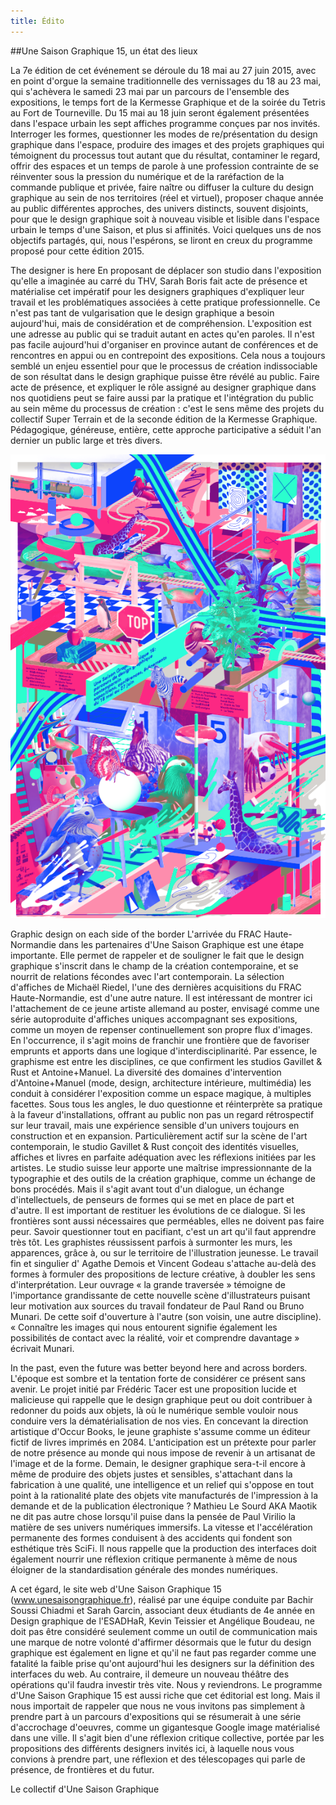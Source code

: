 ```yaml
---
title: Édito
---
```

##Une Saison Graphique 15, un état des lieux

La 7e édition de cet événement se déroule du 18 mai au 27 juin 2015, avec en point d'orgue la semaine traditionnelle des vernissages du 18 au 23 mai, qui s'achèvera le samedi 23 mai par un parcours de l'ensemble des expositions, le temps fort de la Kermesse Graphique et de la soirée du Tetris au Fort de Tourneville. Du 15 mai au 18 juin seront également présentées dans l'espace urbain les sept affiches programme conçues par nos invités.
Interroger les formes, questionner les modes de re/présentation du design graphique dans l'espace, produire des images et des projets graphiques qui témoignent du processus tout autant que du résultat, contaminer le regard, offrir des espaces et un temps de parole à une profession contrainte de se réinventer sous la pression du numérique et de la raréfaction de la commande publique et privée, faire naître ou diffuser la culture du design graphique au sein de nos territoires (réel et virtuel), proposer chaque année au public différentes approches, des univers distincts, souvent disjoints, pour que le design graphique soit à nouveau visible et lisible dans l'espace urbain le temps d'une Saison, et plus si affinités. Voici quelques uns de nos objectifs partagés, qui, nous l'espérons, se liront en creux du programme proposé pour cette édition 2015.

The designer is here
En proposant de déplacer son studio dans l'exposition qu'elle a imaginée au carré du THV, Sarah Boris fait acte de présence et matérialise cet impératif pour les designers graphiques  d'expliquer leur travail et les problématiques associées à cette pratique professionnelle. Ce n'est pas tant de vulgarisation que le design graphique a besoin aujourd'hui, mais de considération et de compréhension. L'exposition est une adresse au public qui se traduit autant en actes qu'en paroles. Il n'est pas facile aujourd'hui d'organiser en province autant de conférences et de rencontres en appui ou en contrepoint des expositions. Cela nous a toujours semblé un enjeu essentiel pour que le processus de création indissociable de son résultat dans le design graphique puisse être révélé au public. 
Faire acte de présence, et expliquer le rôle assigné au designer graphique dans nos quotidiens peut se faire aussi par la pratique et l'intégration du public au sein même du processus de création : c'est le sens même des projets du collectif Super Terrain et de la seconde édition de la Kermesse Graphique. Pédagogique, généreuse,  entière, cette approche participative a séduit l'an dernier un public large et très divers.

![usg](image.png)

Graphic design on each side of the border
L'arrivée du FRAC Haute-Normandie dans les partenaires d'Une Saison Graphique est une étape importante. Elle permet de rappeler et de souligner le fait que le design graphique s'inscrit dans le champ de la création contemporaine, et se nourrit de relations fécondes avec l'art contemporain.  La sélection d'affiches de Michaël Riedel, l'une des dernières acquisitions du FRAC Haute-Normandie, est d'une autre nature. Il est intéressant de montrer ici l'attachement de ce jeune artiste allemand au poster, envisagé comme une série autoproduite d'affiches uniques accompagnant ses expositions, comme un moyen de repenser continuellement son propre flux d'images. 
En l'occurrence, il s'agit moins de franchir une frontière que de favoriser emprunts et apports dans une logique d'interdisciplinarité. Par essence, le graphisme est entre les disciplines, ce que confirment les studios Gavillet & Rust et Antoine+Manuel. La diversité des domaines d'intervention d'Antoine+Manuel (mode, design, architecture intérieure, multimédia) les conduit à considérer l'exposition comme un espace magique, à multiples facettes. Sous tous les angles, le duo questionne et réinterprète sa pratique à la faveur d'installations, offrant au public non pas un regard rétrospectif sur leur travail, mais une expérience sensible d'un univers toujours en construction et en expansion. Particulièrement actif sur la scène de l'art contemporain, le studio Gavillet & Rust conçoit des identités visuelles, affiches et livres en parfaite adéquation avec les réflexions initiées par les artistes. Le studio suisse leur apporte une maîtrise impressionnante de la typographie et des outils de la création graphique, comme un échange de bons procédés. Mais il s'agit avant tout d'un dialogue, un échange d'intellectuels, de penseurs de formes qui se met en place de part et d'autre.  Il est important de restituer les évolutions de ce dialogue. 
Si les frontières sont aussi nécessaires que perméables, elles ne doivent pas faire peur. Savoir questionner tout en pacifiant, c'est un art qu'il faut apprendre très tôt. Les graphistes réussissent parfois à surmonter les murs, les apparences, grâce à, ou sur le territoire de l'illustration jeunesse. Le travail fin et singulier d' Agathe Demois et Vincent Godeau s'attache au-delà des formes à formuler des propositions de lecture créative, à doubler les sens d'interprétation. Leur ouvrage « la grande traversée » témoigne de l'importance grandissante de cette nouvelle scène d'illustrateurs puisant leur motivation aux sources du travail fondateur de Paul Rand ou Bruno Munari. De cette soif d'ouverture à l'autre (son voisin, une autre discipline). « Connaître les images qui nous entourent signifie également les possibilités de contact avec la réalité, voir et comprendre davantage » écrivait Munari. 

In the past, even the future was better
beyond here and across borders. L'époque est sombre et la tentation forte de considérer ce présent sans avenir. Le projet initié par Frédéric Tacer est une proposition lucide et malicieuse qui rappelle que le design graphique peut ou doit contribuer à redonner du poids aux objets, là où le numérique semble vouloir nous conduire vers la dématérialisation de nos vies. En concevant la direction artistique d'Occur Books,  le jeune graphiste s'assume comme un éditeur fictif de livres imprimés en 2084. L'anticipation est un prétexte pour parler de notre présence au monde qui nous impose de revenir à un artisanat de l'image et de la forme. Demain, le designer graphique sera-t-il encore à même de produire des objets justes et sensibles, s'attachant dans la fabrication à une qualité, une intelligence et un relief qui s'oppose en tout point à la rationalité plate des objets vite manufacturés de l'impression à la demande et de la publication électronique ?
Mathieu Le Sourd AKA Maotik ne dit pas autre chose lorsqu'il puise dans la pensée de Paul Virilio la matière de ses univers numériques immersifs. La vitesse et l'accélération permanente des formes conduisent à des accidents qui fondent son esthétique très SciFi. Il nous rappelle que la production des interfaces doit également nourrir une réflexion critique permanente à même de nous éloigner de la standardisation générale des mondes numériques. 

A cet égard, le site web d'Une Saison Graphique 15 (www.unesaisongraphique.fr), réalisé par une équipe conduite par Bachir Soussi Chiadmi et Sarah Garcin, associant deux étudiants de 4e année en Design graphique de l'ESADHaR, Kevin Teissier et Angélique Boudeau, ne doit pas être considéré seulement comme un outil de communication mais une marque de notre volonté d'affirmer désormais que le futur du design graphique est également en ligne et qu'il ne faut pas regarder comme une fatalité la faible prise qu'ont aujourd'hui les designers sur la définition des interfaces du web. Au contraire, il demeure un nouveau théâtre des opérations qu'il faudra investir très vite. Nous y reviendrons.
Le programme d'Une Saison Graphique 15 est aussi riche que cet éditorial est long. Mais il nous importait de rappeler que nous ne vous invitons pas simplement à prendre part à un parcours d'expositions qui se résumerait à une série d'accrochage d'oeuvres, comme un gigantesque Google image matérialisé dans une ville. Il s'agit bien d'une réflexion critique collective, portée par les propositions des différents designers invités ici, à laquelle nous vous convions à prendre part, une réflexion et des télescopages qui parle de présence, de frontières et du futur.

Le collectif d'Une Saison Graphique
